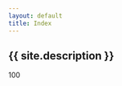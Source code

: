 ```yaml
---
layout: default
title: Index
---
```


  <article class="post index" role="article">
  <h1 class="post-title">{{ site.description }}</h1>
  </article>

100